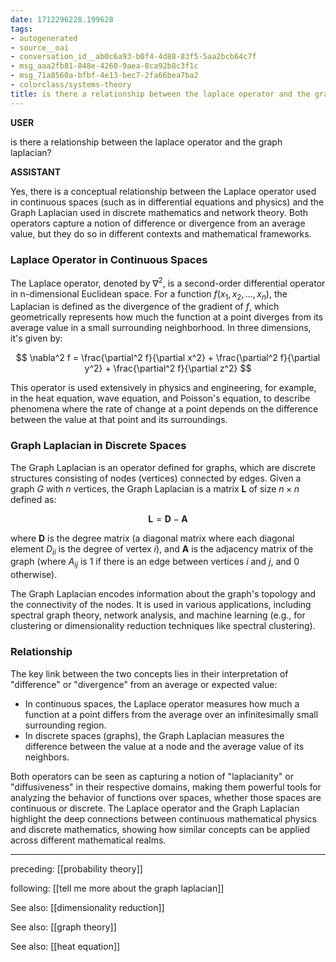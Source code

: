 ```yaml
---
date: 1712296228.199628
tags:
- autogenerated
- source__oai
- conversation_id__ab0c6a93-b0f4-4d88-83f5-5aa2bcb64c7f
- msg_aaa2fb81-848e-4260-9aea-8ca92b8c3f1c
- msg_71a8560a-bfbf-4e13-bec7-2fa66bea7ba2
- colorclass/systems-theory
title: is there a relationship between the laplace operator and the graph laplacian
---
```


**USER**

is there a relationship between the laplace operator and the graph laplacian?


**ASSISTANT**

Yes, there is a conceptual relationship between the Laplace operator used in continuous spaces (such as in differential equations and physics) and the Graph Laplacian used in discrete mathematics and network theory. Both operators capture a notion of difference or divergence from an average value, but they do so in different contexts and mathematical frameworks.

### Laplace Operator in Continuous Spaces

The Laplace operator, denoted by $\nabla^2$, is a second-order differential operator in n-dimensional Euclidean space. For a function $f(x_1, x_2, \ldots, x_n)$, the Laplacian is defined as the divergence of the gradient of $f$, which geometrically represents how much the function at a point diverges from its average value in a small surrounding neighborhood. In three dimensions, it's given by:

$$
\nabla^2 f = \frac{\partial^2 f}{\partial x^2} + \frac{\partial^2 f}{\partial y^2} + \frac{\partial^2 f}{\partial z^2}
$$

This operator is used extensively in physics and engineering, for example, in the heat equation, wave equation, and Poisson's equation, to describe phenomena where the rate of change at a point depends on the difference between the value at that point and its surroundings.

### Graph Laplacian in Discrete Spaces

The Graph Laplacian is an operator defined for graphs, which are discrete structures consisting of nodes (vertices) connected by edges. Given a graph $G$ with $n$ vertices, the Graph Laplacian is a matrix $\mathbf{L}$ of size $n \times n$ defined as:

$$
\mathbf{L} = \mathbf{D} - \mathbf{A}
$$

where $\mathbf{D}$ is the degree matrix (a diagonal matrix where each diagonal element $D_{ii}$ is the degree of vertex $i$), and $\mathbf{A}$ is the adjacency matrix of the graph (where $A_{ij}$ is 1 if there is an edge between vertices $i$ and $j$, and 0 otherwise).

The Graph Laplacian encodes information about the graph's topology and the connectivity of the nodes. It is used in various applications, including spectral graph theory, network analysis, and machine learning (e.g., for clustering or dimensionality reduction techniques like spectral clustering).

### Relationship

The key link between the two concepts lies in their interpretation of "difference" or "divergence" from an average or expected value:

- In continuous spaces, the Laplace operator measures how much a function at a point differs from the average over an infinitesimally small surrounding region.
- In discrete spaces (graphs), the Graph Laplacian measures the difference between the value at a node and the average value of its neighbors.

Both operators can be seen as capturing a notion of "laplacianity" or "diffusiveness" in their respective domains, making them powerful tools for analyzing the behavior of functions over spaces, whether those spaces are continuous or discrete. The Laplace operator and the Graph Laplacian highlight the deep connections between continuous mathematical physics and discrete mathematics, showing how similar concepts can be applied across different mathematical realms.


---

preceding: [[probability theory]]  


following: [[tell me more about the graph laplacian]]

See also: [[dimensionality reduction]]


See also: [[graph theory]]


See also: [[heat equation]]
